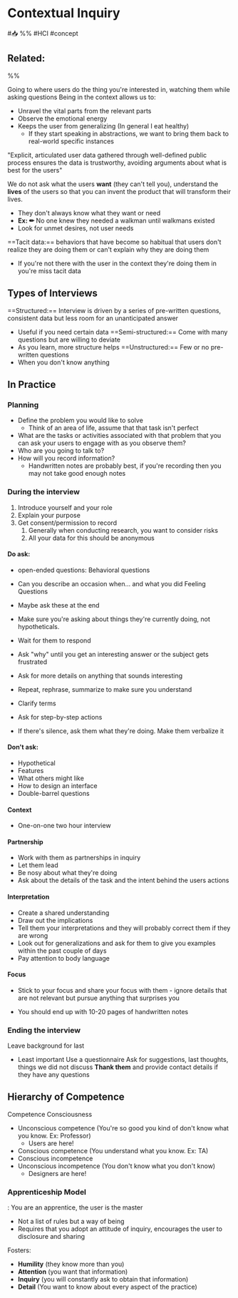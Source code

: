 # Contextual Inquiry
#📥 
%%
#HCI
#concept

**Related:**
-  

%%

Going to where users do the thing you're interested in, watching them while asking questions
Being in the context allows us to:
- Unravel the vital parts from the relevant parts
- Observe the emotional energy
- Keeps the user from generalizing (In general I eat healthy)
	- If they start speaking in abstractions, we want to bring them back to real-world specific instances 

"Explicit, articulated user data gathered through well-defined public process ensures the data is trustworthy, avoiding arguments about what is best for the users"

We do not ask what the users **want** (they can't tell you),  understand the **lives** of the users so that you can invent the product that will transform their lives.
- They don't always know what they want or need
- **Ex: ✏** No one knew they needed a walkman until walkmans existed
- Look for unmet desires, not user needs

==Tacit data:== behaviors that have become so habitual that users don't realize they are doing them or can't explain why they are doing them
- If you're not there with the user in the context they're doing them in you're miss tacit data

## Types of Interviews

==Structured:== Interview is driven by a series of pre-written questions, consistent data but less room for an unanticipated answer
- Useful if you need certain data 
==Semi-structured:== Come with many questions but are willing to deviate 
- As you learn, more structure helps
==Unstructured:== Few or no pre-written questions
- When you don't know anything 

## In Practice 

### Planning
- Define the problem you would like to solve
	- Think of an area of life, assume that that task isn't perfect 
- What are the tasks or activities associated with that problem that you can ask your users to engage with as you observe them?
- Who are you going to talk to?
- How will you record information?
	- Handwritten notes are probably best, if you're recording then you may not take good enough notes


### During the interview
1. Introduce yourself and your role
2. Explain your purpose
3. Get consent/permission to record
	1. Generally when conducting research, you want to consider risks
	2. All your data for this should be anonymous

#### Do ask:
- open-ended questions:
Behavioral questions
- Can you describe an occasion when... and what you did
Feeling Questions
- Maybe ask these at the end 
- Make sure you're asking about things they're currently doing, not hypotheticals.

- Wait for them to respond
- Ask "why" until you get an interesting answer or the subject gets frustrated 
- Ask for more details on anything that sounds interesting
- Repeat, rephrase, summarize to make sure you understand
- Clarify terms
- Ask for step-by-step actions 
- If there's silence, ask them what they're doing. Make them verbalize it

#### Don't ask:
- Hypothetical
- Features
- What others might like
- How to design an interface
- Double-barrel questions

#### Context
- One-on-one two hour interview

#### Partnership
- Work with them as partnerships in inquiry
- Let them lead
- Be nosy about what they're doing
- Ask about the details of the task and the intent behind the users actions

#### Interpretation
- Create a shared understanding
- Draw out the implications
- Tell them your interpretations and they will probably correct them if they are wrong
- Look out for generalizations and ask for them to give you examples within the past couple of days 
- Pay attention to body language

#### Focus
- Stick to your focus and share your focus with them - ignore details that are not relevant but pursue anything that surprises you 

- You should end up with 10-20 pages of handwritten notes


### Ending the interview
Leave background for last
- Least important
Use a questionnaire
Ask for suggestions, last thoughts, things we did not discuss
**Thank them** and provide contact details if they have any questions

## Hierarchy of Competence
Competence
Consciousness

- Unconscious competence (You're so good you kind of don't know what you know. Ex: Professor)
	- Users are here!
- Conscious competence (You understand what you know. Ex: TA)
- Conscious incompetence 
- Unconscious incompetence (You don't know what you don't know)
	- Designers are here!

### Apprenticeship Model
: You are an apprentice, the user is the master
- Not a list of rules but a way of being
- Requires that you adopt an attitude of inquiry, encourages the user to disclosure and sharing 

Fosters:
- **Humility** (they know more than you)
- **Attention** (you want that information)
- **Inquiry** (you will constantly ask to obtain that information)
- **Detail** (You want to know about every aspect of the practice)